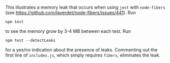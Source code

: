 This illustrates a memory leak that occurs when using `jest` with `node-fibers` (see https://github.com/laverdet/node-fibers/issues/441). Run

```
npm test
```

to see the memory grow by 3-4 MB between each test. Run

```
npm test --detectLeaks
```

for a yes/no indication about the presence of leaks. Commenting out the first line of `includes.js`, which simply requires `fibers`, eliminates the leak.